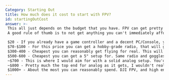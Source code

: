 ```yaml
---
Category: Starting Out
title: How much does it cost to start with FPV?
id: startingOutCost
answer: >- 
 This all just depends on the budget that you have. FPV can get pretty expensive fast, so you should know what you're getting into. <br>
 A good rule of thumb is to not get anything you can't immediately afford to get replacement parts. <br><br>

 $20 - If you already have a game controller and a decent PC/Console, you can buy a sim and try flying to see if you'd enjoy FPV <br>
 $70-$100 - For this price you can get a hobby-grade radio, that will give you a much more realistic feel when flying in a simulator, and can be used if/when you decide to get a quad <br>
 $300-400 - Cheapest you can reasonably get flying for real. This will get you a whoop to fly indoors, a proper radio, and some budget goggles to start off <br>
 $500-600 - Cheapest you can get a 5" setup for. Same radio and goggles, but the quad will obviously be more epxensive <br>
 ~$700 - This is where I would aim for with a solid analog setup. You'd get good slimline goggles, a good charging setup and tools, and a proper quad <br>
 ~$800 - Pretty much the top end for analog as it gets, I wouldn't really go any further without going on DJI Digital <br>
 $1000+ - About the most you can reasonably spend. DJI FPV, and high end radio equipment
---
```


